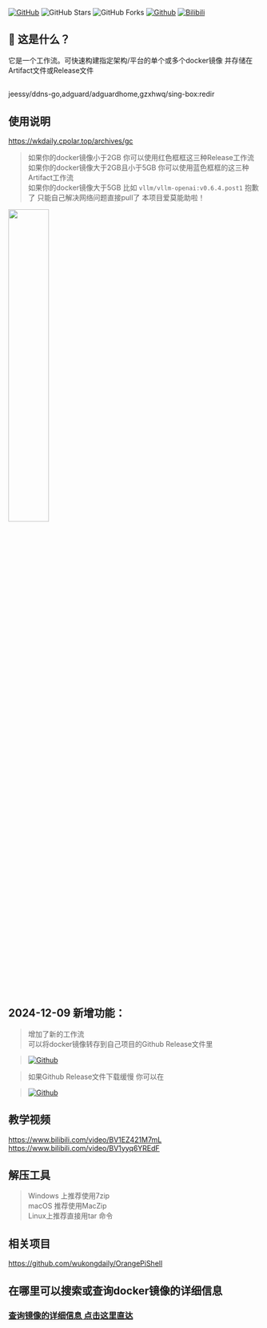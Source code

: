 [![GitHub](https://img.shields.io/github/license/wukongdaily/DockerTarBuilder.svg?label=LICENSE&logo=github&logoColor=%20)](https://github.com/wukongdaily/DockerTarBuilder/blob/master/LICENSE)
![GitHub Stars](https://img.shields.io/github/stars/wukongdaily/DockerTarBuilder.svg?style=flat&logo=appveyor&label=Stars&logo=github)
![GitHub Forks](https://img.shields.io/github/forks/wukongdaily/DockerTarBuilder.svg?style=flat&logo=appveyor&label=Forks&logo=github) [![Github](https://img.shields.io/badge/RELEASE:DockerTarBuilder-123456?logo=github&logoColor=fff&labelColor=green&style=flat)](https://github.com/wukongdaily/DockerTarBuilder/releases) [![Bilibili](https://img.shields.io/badge/Bilibili-123456?logo=bilibili&logoColor=fff&labelColor=fb7299)](https://www.bilibili.com/video/BV1yyq6YREdF)

## 🤔 这是什么？
它是一个工作流。可快速构建指定架构/平台的单个或多个docker镜像 并存储在Artifact文件或Release文件

##
jeessy/ddns-go,adguard/adguardhome,gzxhwq/sing-box:redir

## 使用说明
https://wkdaily.cpolar.top/archives/gc
> 如果你的docker镜像小于2GB 你可以使用红色框框这三种Release工作流<br> 
> 如果你的docker镜像大于2GB且小于5GB 你可以使用蓝色框框的这三种Artifact工作流<br>
> 如果你的docker镜像大于5GB 比如 `vllm/vllm-openai:v0.6.4.post1` 抱歉了 只能自己解决网络问题直接pull了 本项目爱莫能助啦！

<img src="https://github.com/user-attachments/assets/e537c746-ec4f-4588-9315-ecf73a05b8d0" width="40%" />

## 2024-12-09 新增功能：
> 增加了新的工作流<br>
> 可以将docker镜像转存到自己项目的Github Release文件里<br>

> [![Github](https://img.shields.io/badge/RELEASE:DockerTarBuilder-123456?logo=github&logoColor=fff&labelColor=green&style=for-the-badge)](https://github.com/wukongdaily/DockerTarBuilder/releases)<br>

> 如果Github Release文件下载缓慢 你可以在<br>         

> [![Github](https://img.shields.io/badge/国内加速站下载-FC7C0D?logo=github&logoColor=fff&labelColor=000&style=for-the-badge)](https://wkdaily.cpolar.top/archives/1)
 
## 教学视频
https://www.bilibili.com/video/BV1EZ421M7mL
https://www.bilibili.com/video/BV1yyq6YREdF
## 解压工具
> Windows 上推荐使用7zip<br>
> macOS 推荐使用MacZip<br>
> Linux上推荐直接用tar 命令

## 相关项目
https://github.com/wukongdaily/OrangePiShell
## 在哪里可以搜索或查询docker镜像的详细信息
### [查询镜像的详细信息 点击这里直达](https://docker.fxxk.dedyn.io/)
